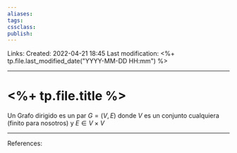 ```yaml
---
aliases: 
tags: 
cssclass: 
publish: 
---
```


Links: 
Created: 2022-04-21 18:45
Last modification: <%+ tp.file.last_modified_date("YYYY-MM-DD HH:mm") %>

---
# <%+ tp.file.title %>
Un Grafo dirigido es un par $G = (V, E)$ donde $V$ es un conjunto cualquiera (finito para nosotros) y $E \in V \times V$

---
References: 